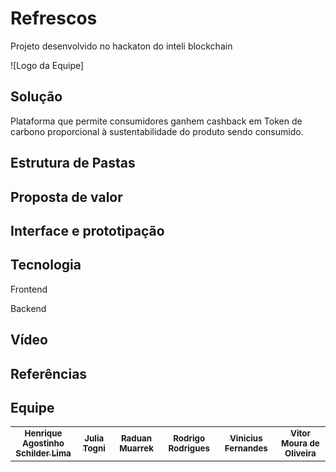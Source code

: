 # Refrescos
Projeto desenvolvido no hackaton do inteli blockchain

![Logo da Equipe]


## Solução

Plataforma que permite consumidores ganhem cashback em Token de carbono proporcional à sustentabilidade do produto sendo consumido.

## Estrutura de Pastas



## Proposta de valor



## Interface e prototipação



## Tecnologia 

Frontend
  
  
Backend


## Vídeo 


## Referências


## Equipe

<table>
  <tr>
     <td align="center">
      <a href="https://www.linkedin.com/in/henriqueschilderlima/">
        <sub>
          <b> Henrique Agostinho Schilder Lima </b>
        </sub>
      </a>
    </td>
    <td align="center">
      <a href="https://www.linkedin.com/in/julia-togni/">
        <sub>
          <b> Julia Togni </b>
        </sub>
      </a>
    </td>
    <td align="center">
      <a href="https://www.linkedin.com/in/raduanmuarrek/">
        <sub>
          <b>Raduan Muarrek</b>
        </sub>
      </a>
    </td>
    <td align="center">
      <a href="https://www.linkedin.com/in/rodrigo-campos-8b70191ab/">
        <sub>
          <b> Rodrigo Rodrigues </b>
        </sub>
      </a>
    </td>
    <td align="center">
      <a href="https://www.linkedin.com/in/vinicius-oliveira-fernandes-627b68168/">
        <sub>
          <b>Vinicius Fernandes</b>
        </sub>
      </a>
    </td>
     <td align="center">
      <a href="https://www.linkedin.com/in/vitor-moura-de-oliveira/">
        <sub>
          <b> Vitor Moura de Oliveira </b>
        </sub>
      </a>
    </td>
  </tr>
</table>
